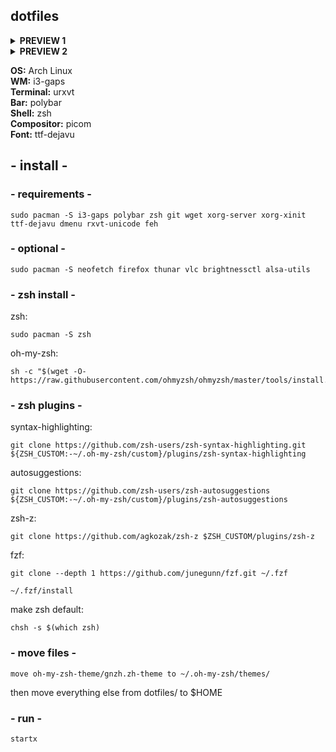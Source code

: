 ## dotfiles
<details>
<summary><b>PREVIEW 1</b></summary>
<img src="https://i.imgur.com/ssvaiXR.png">
</details>
<details>
<summary><b>PREVIEW 2</b></summary>
<img src="https://i.imgur.com/cklrNdr.png">
</details>


<b>OS:</b> Arch Linux<br/>
<b>WM:</b> i3-gaps<br/>
<b>Terminal:</b> urxvt<br/>
<b>Bar:</b> polybar<br/>
<b>Shell:</b> zsh<br/>
<b>Compositor:</b> picom<br/>
<b>Font:</b> ttf-dejavu<br/>


## - install -

### - requirements -
```
sudo pacman -S i3-gaps polybar zsh git wget xorg-server xorg-xinit ttf-dejavu dmenu rxvt-unicode feh
```

### - optional -
```
sudo pacman -S neofetch firefox thunar vlc brightnessctl alsa-utils
```

### - zsh install - 

zsh:<br/>
```
sudo pacman -S zsh
```

oh-my-zsh:<br/>
```
sh -c "$(wget -O- https://raw.githubusercontent.com/ohmyzsh/ohmyzsh/master/tools/install.sh)"
```


### - zsh plugins -

syntax-highlighting:<br/>
```
git clone https://github.com/zsh-users/zsh-syntax-highlighting.git ${ZSH_CUSTOM:-~/.oh-my-zsh/custom}/plugins/zsh-syntax-highlighting
```

autosuggestions:<br/>
```
git clone https://github.com/zsh-users/zsh-autosuggestions ${ZSH_CUSTOM:-~/.oh-my-zsh/custom}/plugins/zsh-autosuggestions
```

zsh-z:<br/>
```
git clone https://github.com/agkozak/zsh-z $ZSH_CUSTOM/plugins/zsh-z
```

fzf:<br/>
```
git clone --depth 1 https://github.com/junegunn/fzf.git ~/.fzf
```

```
~/.fzf/install
```

make zsh default:<br/>
```
chsh -s $(which zsh)
```


### - move files -

`move oh-my-zsh-theme/gnzh.zh-theme to ~/.oh-my-zsh/themes/`

then move everything else from dotfiles/ to $HOME

### - run -
`startx`
